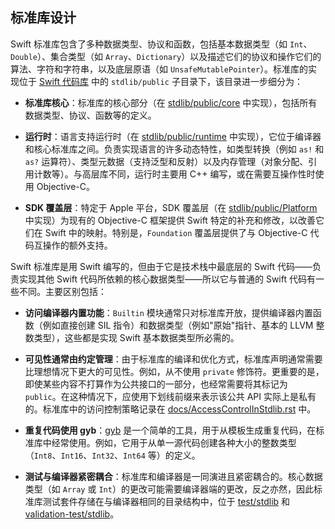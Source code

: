 ## 标准库设计

Swift 标准库包含了多种数据类型、协议和函数，包括基本数据类型（如 `Int`、`Double`）、集合类型（如 `Array`、`Dictionary`）以及描述它们的协议和操作它们的算法、字符和字符串，以及底层原语（如 `UnsafeMutablePointer`）。标准库的实现位于 [Swift 代码库][swift-repo] 中的 `stdlib/public` 子目录下，该目录进一步细分为：

* **标准库核心**：标准库的核心部分（在 [stdlib/public/core](https://github.com/swiftlang/swift/tree/main/stdlib/public/core) 中实现），包括所有数据类型、协议、函数等的定义。

* **运行时**：语言支持运行时（在 [stdlib/public/runtime](https://github.com/swiftlang/swift/tree/main/stdlib/public/runtime) 中实现），它位于编译器和核心标准库之间。负责实现语言的许多动态特性，如类型转换（例如 `as!` 和 `as?` 运算符）、类型元数据（支持泛型和反射）以及内存管理（对象分配、引用计数等）。与高层库不同，运行时主要用 C++ 编写，或在需要互操作性时使用 Objective-C。

* **SDK 覆盖层**：特定于 Apple 平台，SDK 覆盖层（在 [stdlib/public/Platform](https://github.com/swiftlang/swift/tree/main/stdlib/public/Platform) 中实现）为现有的 Objective-C 框架提供 Swift 特定的补充和修改，以改善它们在 Swift 中的映射。特别是，`Foundation` 覆盖层提供了与 Objective-C 代码互操作的额外支持。

Swift 标准库是用 Swift 编写的，但由于它是技术栈中最底层的 Swift 代码——负责实现其他 Swift 代码所依赖的核心数据类型——所以它与普通的 Swift 代码有一些不同。主要区别包括：

* **访问编译器内置功能**：`Builtin` 模块通常只对标准库开放，提供编译器内置函数（例如直接创建 SIL 指令）和数据类型（例如"原始"指针、基本的 LLVM 整数类型），这些都是实现 Swift 基本数据类型所必需的。

* **可见性通常由约定管理**：由于标准库的编译和优化方式，标准库声明通常需要比理想情况下更大的可见性。例如，从不使用 `private` 修饰符。更重要的是，即使某些内容不打算作为公共接口的一部分，也经常需要将其标记为 `public`。在这种情况下，应使用下划线前缀来表示该公共 API 实际上是私有的。标准库中的访问控制策略记录在 [docs/AccessControlInStdlib.rst](https://github.com/swiftlang/swift/blob/main/docs/AccessControlInStdlib.rst) 中。

* **重复代码使用 gyb**：[gyb](https://github.com/swiftlang/swift/blob/main/utils/gyb.py) 是一个简单的工具，用于从模板生成重复代码，在标准库中经常使用。例如，它用于从单一源代码创建各种大小的整数类型（`Int8`、`Int16`、`Int32`、`Int64` 等）的定义。

* **测试与编译器紧密耦合**：标准库和编译器是一同演进且紧密耦合的。核心数据类型（如 `Array` 或 `Int`）的更改可能需要编译器端的更改，反之亦然，因此标准库测试套件存储在与编译器相同的目录结构中，位于 [test/stdlib](https://github.com/swiftlang/swift/tree/main/test/stdlib) 和 [validation-test/stdlib](https://github.com/swiftlang/swift/tree/main/validation-test/stdlib)。

[swift-repo]: https://github.com/swiftlang/swift "Swift 代码库"
